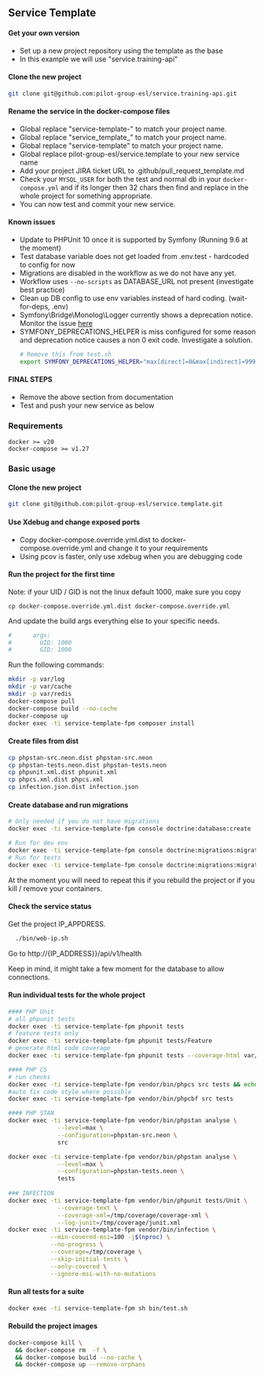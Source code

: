 ## Service Template

#### Get your own version
- Set up a new project repository using the template as the base
- In this example we will use "service.training-api"

#### Clone the new project
```sh
git clone git@github.com:pilot-group-esl/service.training-api.git
```

#### Rename the service in the docker-compose files
- Global replace "service-template-" to match your project name.
- Global replace "service_template_" to match your project name. 
- Global replace "service-template" to match your project name.
- Global replace pilot-group-esl/service.template to your new service name
- Add your project JIRA ticket URL to .github/pull_request_template.md
- Check your `MYSQL_USER` for both the test and normal db in your `docker-compose.yml` and if its longer then 32 chars then find and replace in the whole project for something appropriate. 
- You can now test and commit your new service.

#### Known issues
- Update to PHPUnit 10 once it is supported by Symfony (Running 9.6 at the moment)
- Test database variable does not get loaded from .env.test - hardcoded to config for now
- Migrations are disabled in the workflow as we do not have any yet. 
- Workflow uses `--no-scripts` as DATABASE_URL not present (investigate best practice)
- Clean up DB config to use env variables instead of hard coding. (wait-for-deps, .env)
- Symfony\Bridge\Monolog\Logger currently shows a deprecation notice. Monitor the issue [here](https://github.com/symfony/symfony/issues/47096) 
- SYMFONY_DEPRECATIONS_HELPER is miss configured for some reason and deprecation notice causes a non 0 exit code. Investigate a solution.
  ```sh
  # Remove this from test.sh
  export SYMFONY_DEPRECATIONS_HELPER="max[direct]=0&max[indirect]=999999"
  ```

#### FINAL STEPS
- Remove the above section from documentation
- Test and push your new service as below

### Requirements
```
docker >= v20
docker-compose >= v1.27 
```

### Basic usage

#### Clone the new project
```sh
git clone git@github.com:pilot-group-esl/service.template.git
```

#### Use Xdebug and change exposed ports
- Copy docker-compose.override.yml.dist to docker-compose.override.yml and change it to your requirements
- Using pcov is faster, only use xdebug when you are debugging code

#### Run the project for the first time
Note: if your UID / GID is not the linux default 1000, make sure you copy
```shell
cp docker-compose.override.yml.dist docker-compose.override.yml
```

And update the build args everything else to your specific needs.
```sh
#      args:
#        UID: 1000
#        GID: 1000
```

Run the following commands:
```sh
mkdir -p var/log
mkdir -p var/cache
mkdir -p var/redis
docker-compose pull
docker-compose build --no-cache
docker-compose up
docker exec -ti service-template-fpm composer install
```

#### Create files from dist
```sh
cp phpstan-src.neon.dist phpstan-src.neon
cp phpstan-tests.neon.dist phpstan-tests.neon
cp phpunit.xml.dist phpunit.xml
cp phpcs.xml.dist phpcs.xml
cp infection.json.dist infection.json
```

#### Create database and run migrations
```sh
# Only needed if you do not have migrations
docker exec -ti service-template-fpm console doctrine:database:create

# Run for dev env
docker exec -ti service-template-fpm console doctrine:migrations:migrate
# Run for tests
docker exec -ti service-template-fpm console doctrine:migrations:migrate --env=test --no-interaction
```

At the moment you will need to repeat this if you rebuild the project or if you kill / remove your containers.

#### Check the service status

Get the project IP_APPDRESS. 
```sh
  ./bin/web-ip.sh
```

Go to http://{IP_ADDRESS}}/api/v1/health

Keep in mind, it might take a few moment for the database to allow connections. 

#### Run individual tests for the whole project
```sh
#### PHP Unit
# all phpunit tests
docker exec -ti service-template-fpm phpunit tests
# feature tests only
docker exec -ti service-template-fpm phpunit tests/Feature
# generate html code coverage 
docker exec -ti service-template-fpm phpunit tests --coverage-html var/coverage

#### PHP CS
# run checks
docker exec -ti service-template-fpm vendor/bin/phpcs src tests && echo "PASS"
#auto fix code style where possible
docker exec -ti service-template-fpm vendor/bin/phpcbf src tests

#### PHP STAN
docker exec -ti service-template-fpm vendor/bin/phpstan analyse \
              --level=max \
              --configuration=phpstan-src.neon \
              src

docker exec -ti service-template-fpm vendor/bin/phpstan analyse \
              --level=max \
              --configuration=phpstan-tests.neon \
              tests
              
### INFECTION 
docker exec -ti service-template-fpm vendor/bin/phpunit tests/Unit \
              --coverage-text \
              --coverage-xml=/tmp/coverage/coverage-xml \
              --log-junit=/tmp/coverage/junit.xml 
docker exec -ti service-template-fpm vendor/bin/infection \
            --min-covered-msi=100 -j$(nproc) \
            --no-progress \
            --coverage=/tmp/coverage \
            --skip-initial-tests \
            --only-covered \
            --ignore-msi-with-no-mutations
```

#### Run all tests for a suite

```sh
docker exec -ti service-template-fpm sh bin/test.sh
```


#### Rebuild the project images
```sh
docker-compose kill \
  && docker-compose rm  -f \
  && docker-compose build --no-cache \
  && docker-compose up --remove-orphans 
```